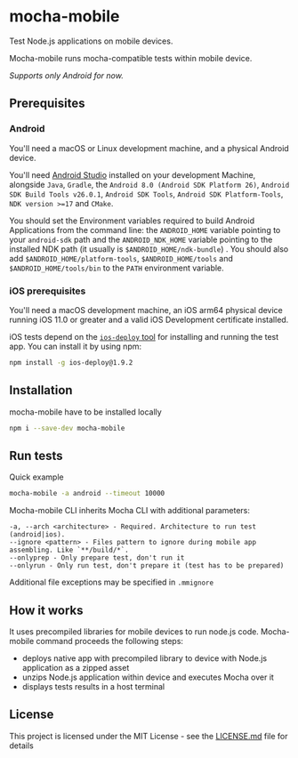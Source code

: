 # mocha-mobile
Test Node.js applications on mobile devices.

Mocha-mobile runs mocha-compatible tests within mobile device.

*Supports only Android for now.*

## Prerequisites
### Android

You'll need a macOS or Linux development machine, and a physical Android device.

You'll need [Android Studio](https://developer.android.com/studio/install.html) installed on your development Machine, alongside `Java`, `Gradle`, the `Android 8.0 (Android SDK Platform 26)`, `Android SDK Build Tools v26.0.1`, `Android SDK Tools`, `Android SDK Platform-Tools`, `NDK version >=17` and `CMake`.

You should set the Environment variables required to build Android Applications from the command line: the `ANDROID_HOME` variable pointing to your `android-sdk` path and the `ANDROID_NDK_HOME` variable pointing to the installed NDK path (it usually is `$ANDROID_HOME/ndk-bundle`) . You should also add `$ANDROID_HOME/platform-tools`, `$ANDROID_HOME/tools` and `$ANDROID_HOME/tools/bin` to the `PATH` environment variable.

### iOS prerequisites

You'll need a macOS development machine, an iOS arm64 physical device running iOS 11.0 or greater and a valid iOS Development certificate installed.

iOS tests depend on the [`ios-deploy` tool](https://github.com/phonegap/ios-deploy) for installing and running the test app. You can install it by using npm:
```sh
npm install -g ios-deploy@1.9.2
```

## Installation
mocha-mobile have to be installed locally
```sh
npm i --save-dev mocha-mobile
```
## Run tests
Quick example
```sh
mocha-mobile -a android --timeout 10000
```
Mocha-mobile CLI inherits Mocha CLI with additional parameters:
```
-a, --arch <architecture> - Required. Architecture to run test (android|ios).
--ignore <pattern> - Files pattern to ignore during mobile app assembling. Like `**/build/*`.
--onlyprep - Only prepare test, don't run it
--onlyrun - Only run test, don't prepare it (test has to be prepared)
```
Additional file exceptions may be specified in `.mmignore`

## How it works
It uses precompiled libraries for mobile devices to run node.js code. Mocha-mobile command proceeds the following steps:
* deploys native app with precompiled library to device with Node.js application as a zipped asset
* unzips Node.js application within device and executes Mocha over it
* displays tests results in a host terminal

## License

This project is licensed under the MIT License - see the [LICENSE.md](LICENSE.md) file for details
